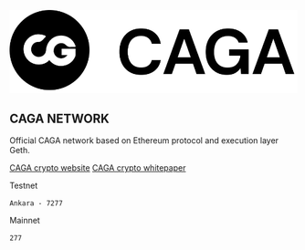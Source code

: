 ![plot](./caga_logo.jpg)
## CAGA NETWORK

Official CAGA network based on Ethereum protocol and execution layer Geth.

[CAGA crypto website](https://www.cagacrypto.com/)
[CAGA crypto whitepaper](https://cagacrypto.gitbook.io/wp/2024-v1)

Testnet 
```
Ankara - 7277
```

Mainnet
```
277
```

